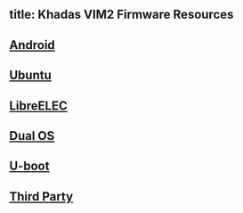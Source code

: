 title: Khadas VIM2 Firmware Resources
---

## [Android](/vim2/FirmwareAndroid.html)
## [Ubuntu](/vim2/FirmwareUbuntu.html)
## [LibreELEC](/vim2/FirmwareLibreelec.html)
## [Dual OS](/vim2/FirmwareDualos.html)
## [U-boot](/vim2/FirmwareUboot.html)
## [Third Party](/vim2/FirmwareThirdparty.html)

